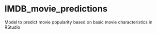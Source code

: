 # IMDB_movie_predictions
Model to predict movie popularity based on basic movie characteristics in RStudio
